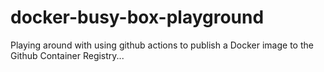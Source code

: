 # docker-busy-box-playground

Playing around with using github actions to publish a Docker image to the Github Container Registry...
